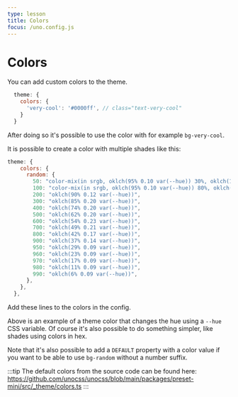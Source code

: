 ```yaml
---
type: lesson
title: Colors
focus: /uno.config.js
---
```


# Colors

You can add custom colors to the theme.

```js
  theme: {
    colors: {
      'very-cool': '#0000ff', // class="text-very-cool"
    }
  }
```

After doing so it's possible to use the color with for example `bg-very-cool`.

It is possible to create a color with multiple shades like this:

```js
theme: {
    colors: {
      random: {
        50: "color-mix(in srgb, oklch(95% 0.10 var(--hue)) 30%, oklch(100% 0 360))",
        100: "color-mix(in srgb, oklch(95% 0.10 var(--hue)) 80%, oklch(100% 0 360))",
        200: "oklch(90% 0.12 var(--hue))",
        300: "oklch(85% 0.20 var(--hue))",
        400: "oklch(74% 0.20 var(--hue))",
        500: "oklch(62% 0.20 var(--hue))",
        600: "oklch(54% 0.23 var(--hue))",
        700: "oklch(49% 0.21 var(--hue))",
        800: "oklch(42% 0.17 var(--hue))",
        900: "oklch(37% 0.14 var(--hue))",
        950: "oklch(29% 0.09 var(--hue))",
        960: "oklch(23% 0.09 var(--hue))",
        970: "oklch(17% 0.09 var(--hue))",
        980: "oklch(11% 0.09 var(--hue))",
        990: "oklch(6% 0.09 var(--hue))",
      },
    },
  },
```

Add these lines to the colors in the config.

Above is an example of a theme color that changes the hue using a `--hue` CSS variable. Of course it's also possible to do something simpler, like shades using colors in hex.

Note that it's also possible to add a `DEFAULT` property with a color value if you want to be able to use `bg-random` without a number suffix.

:::tip
The default colors from the source code can be found here: https://github.com/unocss/unocss/blob/main/packages/preset-mini/src/_theme/colors.ts
:::

